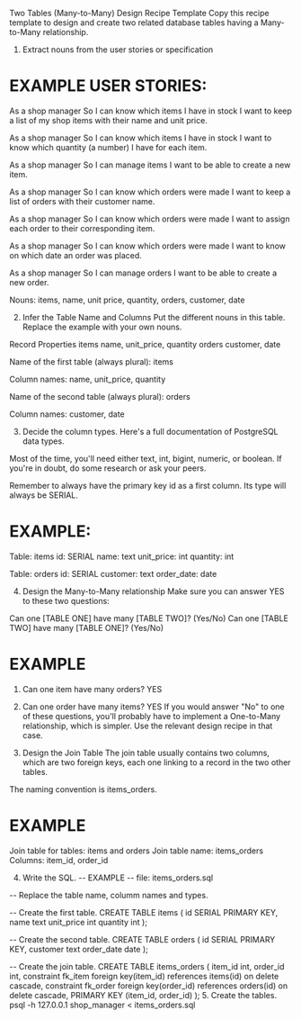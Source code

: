 Two Tables (Many-to-Many) Design Recipe Template
Copy this recipe template to design and create two related database tables having a Many-to-Many relationship.

1. Extract nouns from the user stories or specification
# EXAMPLE USER STORIES:

As a shop manager
So I can know which items I have in stock
I want to keep a list of my shop items with their name and unit price.

As a shop manager
So I can know which items I have in stock
I want to know which quantity (a number) I have for each item.

As a shop manager
So I can manage items
I want to be able to create a new item.

As a shop manager
So I can know which orders were made
I want to keep a list of orders with their customer name.

As a shop manager
So I can know which orders were made
I want to assign each order to their corresponding item.

As a shop manager
So I can know which orders were made
I want to know on which date an order was placed. 

As a shop manager
So I can manage orders
I want to be able to create a new order.

Nouns:
items, name, unit price, quantity, orders, customer, date

2. Infer the Table Name and Columns
Put the different nouns in this table. Replace the example with your own nouns.

Record	        Properties
items     	    name, unit_price, quantity
orders	        customer, date

Name of the first table (always plural): items

Column names: name, unit_price, quantity

Name of the second table (always plural): orders

Column names: customer, date

3. Decide the column types.
Here's a full documentation of PostgreSQL data types.

Most of the time, you'll need either text, int, bigint, numeric, or boolean. If you're in doubt, do some research or ask your peers.

Remember to always have the primary key id as a first column. Its type will always be SERIAL.

# EXAMPLE:

Table: items
id: SERIAL
name: text
unit_price: int
quantity: int

Table: orders
id: SERIAL
customer: text
order_date: date

4. Design the Many-to-Many relationship
Make sure you can answer YES to these two questions:

Can one [TABLE ONE] have many [TABLE TWO]? (Yes/No)
Can one [TABLE TWO] have many [TABLE ONE]? (Yes/No)
# EXAMPLE

1. Can one item have many orders? YES
2. Can one order have many items? YES
If you would answer "No" to one of these questions, you'll probably have to implement a One-to-Many relationship, which is simpler. Use the relevant design recipe in that case.

3. Design the Join Table
The join table usually contains two columns, which are two foreign keys, each one linking to a record in the two other tables.

The naming convention is items_orders.

# EXAMPLE

Join table for tables: items and orders
Join table name: items_orders
Columns: item_id, order_id

4. Write the SQL.
-- EXAMPLE
-- file: items_orders.sql

-- Replace the table name, columm names and types.

-- Create the first table.
CREATE TABLE items (
  id SERIAL PRIMARY KEY,
  name text
  unit_price int
  quantity int
);

-- Create the second table.
CREATE TABLE orders (
  id SERIAL PRIMARY KEY,
  customer text
  order_date date
);

-- Create the join table.
CREATE TABLE items_orders (
  item_id int,
  order_id int,
  constraint fk_item foreign key(item_id) references items(id) on delete cascade,
  constraint fk_order foreign key(order_id) references orders(id) on delete cascade,
  PRIMARY KEY (item_id, order_id)
);
5. Create the tables.
psql -h 127.0.0.1 shop_manager < items_orders.sql